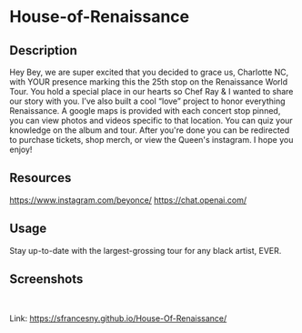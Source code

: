 # House-of-Renaissance
<!-- Personal Project -->

## Description 
Hey Bey, we are super excited that you decided to grace us, Charlotte NC, with YOUR presence marking this the 25th stop on the Renaissance World Tour. You hold a special place in our hearts so Chef Ray & I wanted to share our story with you. I’ve also built a cool “love” project to honor everything Renaissance. A google maps is provided with each concert stop pinned, you can view photos and videos specific to that location. You can quiz your knowledge on the album and tour. After you're done you can be redirected to purchase tickets, shop merch, or view the Queen's instagram. I hope you enjoy! 

## Resources 
https://www.instagram.com/beyonce/
https://chat.openai.com/


## Usage 
Stay up-to-date with the largest-grossing tour for any black artist, EVER. 


 ## Screenshots
<img src=""/>
<img src=""/> 
 


Link: https://sfrancesny.github.io/House-Of-Renaissance/

